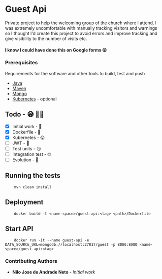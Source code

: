 # Guest Api

Private project to help the welcoming group of the church where I attend.
I was extremely uncomfortable with manually tracking visitors and warnings 
so I thought I'd create this project to avoid errors and improve tracking 
and give visibility to the number of visits etc.

<h4>I know I could have done this on Google forms 😝</h4>


### Prerequisites

Requirements for the software and other tools to build, test and push

- [Java](https://www.java.com/pt-BR/)
- [Maven](https://maven.apache.org/)
- [Mongo](https://hub.docker.com/_/mongo)
- [Kubernetes](https://kubernetes.io/docs/home/) - optional

## Todo - 😅 👨‍💻

- [x] Initial work - 🥳
- [X] Dockerfile - 🥹
- [X] Kubernetes - 😝
- [ ] JWT - 🫣
- [ ] Test units - 😏
- [ ] Integration test - 🤓
- [ ] Evolution - 👀

## Running the tests

```
    mvn clean install
```

## Deployment

```
    docker build -t <name-space>/guest-api:<tag> <path>/Dockerfile
```

## Start API 

```
    docker run -it --name guest-api -e DATA_SOURCE_URL=mongodb://localhost:27017/guest -p 8080:808O <name-space>/guest-api:<tag>
```

### Contributing Authors

* **Nilo Jose de Andrade Neto** - *Initial work*
